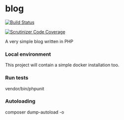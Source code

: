 # blog
[![Build Status](https://travis-ci.org/giginos/blog.svg?branch=master)](https://travis-ci.org/giginos/blog)

[![Scrutinizer Code Coverage](https://scrutinizer-ci.com/g/giginos/blog/badges/coverage.png?b=master)](https://scrutinizer-ci.com/g/giginos/blog)

A very simple blog written in PHP

### Local environment
This project will contain a simple docker installation too.

### Run tests
vendor/bin/phpunit

### Autoloading
composer dump-autoload -o
